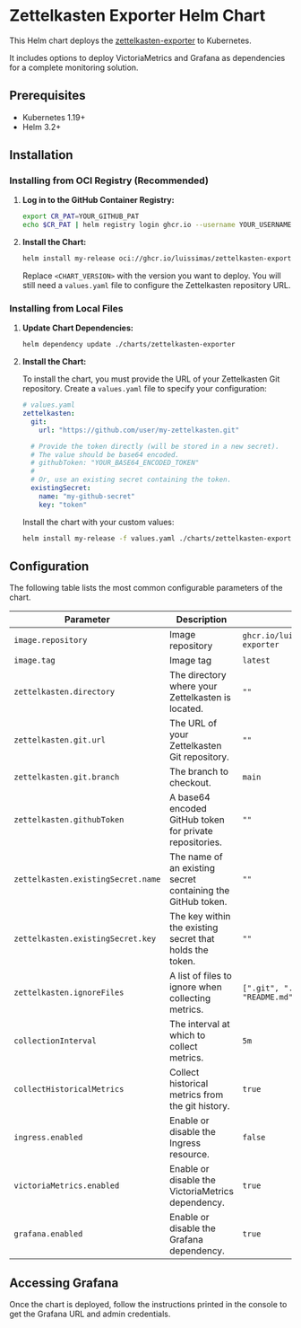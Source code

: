 # Zettelkasten Exporter Helm Chart

This Helm chart deploys the [zettelkasten-exporter](https://github.com/luissimas/zettelkasten-exporter) to Kubernetes.

It includes options to deploy VictoriaMetrics and Grafana as dependencies for a complete monitoring solution.

## Prerequisites

- Kubernetes 1.19+
- Helm 3.2+

## Installation

### Installing from OCI Registry (Recommended)

1.  **Log in to the GitHub Container Registry:**

    ```bash
    export CR_PAT=YOUR_GITHUB_PAT
    echo $CR_PAT | helm registry login ghcr.io --username YOUR_USERNAME --password-stdin
    ```

2.  **Install the Chart:**

    ```bash
    helm install my-release oci://ghcr.io/luissimas/zettelkasten-exporter --version <CHART_VERSION> -f values.yaml
    ```

    Replace `<CHART_VERSION>` with the version you want to deploy. You will still need a `values.yaml` file to configure the Zettelkasten repository URL.

### Installing from Local Files

1.  **Update Chart Dependencies:**

    ```bash
    helm dependency update ./charts/zettelkasten-exporter
    ```

2.  **Install the Chart:**

    To install the chart, you must provide the URL of your Zettelkasten Git repository. Create a `values.yaml` file to specify your configuration:

    ```yaml
    # values.yaml
    zettelkasten:
      git:
        url: "https://github.com/user/my-zettelkasten.git"

      # Provide the token directly (will be stored in a new secret).
      # The value should be base64 encoded.
      # githubToken: "YOUR_BASE64_ENCODED_TOKEN"
      #
      # Or, use an existing secret containing the token.
      existingSecret:
        name: "my-github-secret"
        key: "token"
    ```

    Install the chart with your custom values:

    ```bash
    helm install my-release -f values.yaml ./charts/zettelkasten-exporter
    ```

## Configuration

The following table lists the most common configurable parameters of the chart.

| Parameter                             | Description                                                               | Default                                                        |
| ------------------------------------- | ------------------------------------------------------------------------- | -------------------------------------------------------------- |
| `image.repository`                    | Image repository                                                          | `ghcr.io/luissimas/zettelkasten-exporter`                        |
| `image.tag`                           | Image tag                                                                 | `latest`                                                       |
| `zettelkasten.directory`              | The directory where your Zettelkasten is located.                         | `""`                                                           |
| `zettelkasten.git.url`                | The URL of your Zettelkasten Git repository.                              | `""`                                                           |
| `zettelkasten.git.branch`             | The branch to checkout.                                                   | `main`                                                         |
| `zettelkasten.githubToken`            | A base64 encoded GitHub token for private repositories.                   | `""`                                                           |
| `zettelkasten.existingSecret.name`    | The name of an existing secret containing the GitHub token.               | `""`                                                           |
| `zettelkasten.existingSecret.key`     | The key within the existing secret that holds the token.                  | `""`                                                           |
| `zettelkasten.ignoreFiles`            | A list of files to ignore when collecting metrics.                        | `[".git", ".obsidian", ".trash", "README.md"]`                  |
| `collectionInterval`                  | The interval at which to collect metrics.                                 | `5m`                                                           |
| `collectHistoricalMetrics`            | Collect historical metrics from the git history.                          | `true`                                                         |
| `ingress.enabled`                     | Enable or disable the Ingress resource.                                   | `false`                                                        |
| `victoriaMetrics.enabled`             | Enable or disable the VictoriaMetrics dependency.                         | `true`                                                         |
| `grafana.enabled`                     | Enable or disable the Grafana dependency.                                 | `true`                                                         |

## Accessing Grafana

Once the chart is deployed, follow the instructions printed in the console to get the Grafana URL and admin credentials.
